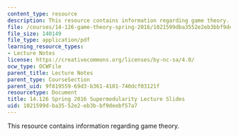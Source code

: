 ```yaml
---
content_type: resource
description: This resource contains information regarding game theory.
file: /courses/14-126-game-theory-spring-2016/1021599dba3552e2eb3bbf9deebf57a7_MIT14_126S16_supermodular.pdf
file_size: 140149
file_type: application/pdf
learning_resource_types:
- Lecture Notes
license: https://creativecommons.org/licenses/by-nc-sa/4.0/
ocw_type: OCWFile
parent_title: Lecture Notes
parent_type: CourseSection
parent_uid: 9f819559-69d3-b361-4101-740dcf03121f
resourcetype: Document
title: 14.126 Spring 2016 Supermodularity Lecture Slides
uid: 1021599d-ba35-52e2-eb3b-bf9deebf57a7
---
```

This resource contains information regarding game theory.